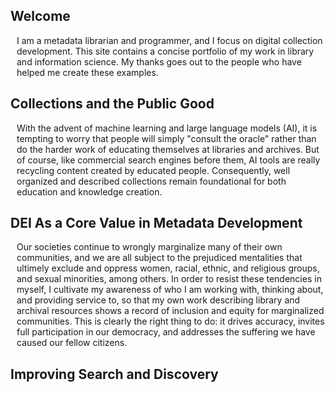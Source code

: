 <style>
    p {
        margin-left: 10px;
    }
</style>

## Welcome
<p>I am a metadata librarian and programmer, and I focus on digital collection development. This site contains a concise portfolio of my work in library and information science. My thanks goes out to the people who have helped me create these examples.</p>

## Collections and the Public Good
<p>With the advent of machine learning and large language models (AI), it is tempting to worry that people will simply "consult the oracle" rather than do the harder work of educating themselves at libraries and archives. But of course, like commercial search engines before them, AI tools are really recycling content created by educated people. Consequently, well organized and described collections remain foundational for both education and knowledge creation.</p>

## DEI As a Core Value in Metadata Development
<p>Our societies continue to wrongly marginalize many of their own communities, and we are all subject to the prejudiced mentalities that ultimely exclude and oppress women, racial, ethnic, and religious groups, and sexual minorities, among others. In order to resist these tendencies in myself, I cultivate my awareness of who I am working with, thinking about, and providing service to, so that my own work describing library and archival resources shows a record of inclusion and equity for marginalized communities. This is clearly the right thing to do: it drives accuracy, invites full participation in our democracy, and addresses the suffering we have caused our fellow citizens.</p>

## Improving Search and Discovery
<p></p>